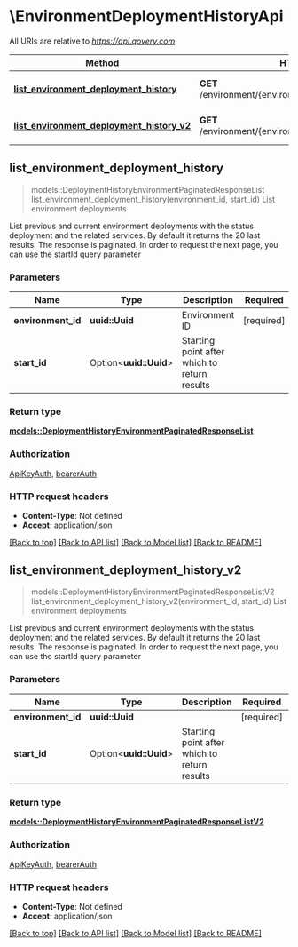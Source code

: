 # \EnvironmentDeploymentHistoryApi

All URIs are relative to *https://api.qovery.com*

Method | HTTP request | Description
------------- | ------------- | -------------
[**list_environment_deployment_history**](EnvironmentDeploymentHistoryApi.md#list_environment_deployment_history) | **GET** /environment/{environmentId}/deploymentHistory | List environment deployments
[**list_environment_deployment_history_v2**](EnvironmentDeploymentHistoryApi.md#list_environment_deployment_history_v2) | **GET** /environment/{environmentId}/deploymentHistoryV2 | List environment deployments



## list_environment_deployment_history

> models::DeploymentHistoryEnvironmentPaginatedResponseList list_environment_deployment_history(environment_id, start_id)
List environment deployments

List previous and current environment deployments with the status deployment and the related services. By default it returns the 20 last results. The response is paginated. In order to request the next page, you can use the startId query parameter

### Parameters


Name | Type | Description  | Required | Notes
------------- | ------------- | ------------- | ------------- | -------------
**environment_id** | **uuid::Uuid** | Environment ID | [required] |
**start_id** | Option<**uuid::Uuid**> | Starting point after which to return results |  |

### Return type

[**models::DeploymentHistoryEnvironmentPaginatedResponseList**](DeploymentHistoryEnvironmentPaginatedResponseList.md)

### Authorization

[ApiKeyAuth](../README.md#ApiKeyAuth), [bearerAuth](../README.md#bearerAuth)

### HTTP request headers

- **Content-Type**: Not defined
- **Accept**: application/json

[[Back to top]](#) [[Back to API list]](../README.md#documentation-for-api-endpoints) [[Back to Model list]](../README.md#documentation-for-models) [[Back to README]](../README.md)


## list_environment_deployment_history_v2

> models::DeploymentHistoryEnvironmentPaginatedResponseListV2 list_environment_deployment_history_v2(environment_id, start_id)
List environment deployments

List previous and current environment deployments with the status deployment and the related services. By default it returns the 20 last results. The response is paginated. In order to request the next page, you can use the startId query parameter

### Parameters


Name | Type | Description  | Required | Notes
------------- | ------------- | ------------- | ------------- | -------------
**environment_id** | **uuid::Uuid** |  | [required] |
**start_id** | Option<**uuid::Uuid**> | Starting point after which to return results |  |

### Return type

[**models::DeploymentHistoryEnvironmentPaginatedResponseListV2**](DeploymentHistoryEnvironmentPaginatedResponseListV2.md)

### Authorization

[ApiKeyAuth](../README.md#ApiKeyAuth), [bearerAuth](../README.md#bearerAuth)

### HTTP request headers

- **Content-Type**: Not defined
- **Accept**: application/json

[[Back to top]](#) [[Back to API list]](../README.md#documentation-for-api-endpoints) [[Back to Model list]](../README.md#documentation-for-models) [[Back to README]](../README.md)

